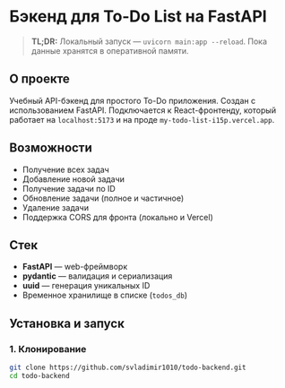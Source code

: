 # Бэкенд для To‑Do List на FastAPI

> **TL;DR:** Локальный запуск — `uvicorn main:app --reload`. Пока данные хранятся в оперативной памяти.

## О проекте
Учебный API-бэкенд для простого To-Do приложения. Создан с использованием FastAPI. Подключается к React-фронтенду, который работает на `localhost:5173` и на проде `my-todo-list-i15p.vercel.app`.

## Возможности
- Получение всех задач
- Добавление новой задачи
- Получение задачи по ID
- Обновление задачи (полное и частичное)
- Удаление задачи
- Поддержка CORS для фронта (локально и Vercel)

## Стек
- **FastAPI** — web-фреймворк
- **pydantic** — валидация и сериализация
- **uuid** — генерация уникальных ID
- Временное хранилище в списке (`todos_db`)

## Установка и запуск

### 1. Клонирование
```bash
git clone https://github.com/svladimir1010/todo-backend.git
cd todo-backend
